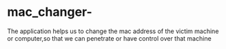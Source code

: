 # mac_changer-
The application helps us to change the mac address of the victim machine or computer,so that we can penetrate or have control over that machine
